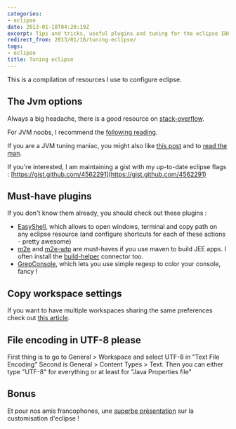 ```yaml
---
categories:
- eclipse
date: 2013-01-18T04:20:19Z
excerpt: Tips and tricks, useful plugins and tuning for the eclipse IDE
redirect_from: 2013/01/18/tuning-eclipse/
tags:
- eclipse
title: Tuning eclipse
---
```


This is a compilation of resources I use to configure eclipse.


## The Jvm options


Always a big headache, there is a good resource on [stack-overflow](http://stackoverflow.com/questions/142357/what-are-the-best-jvm-settings-for-eclipse/3275659#3275659).

For JVM noobs, I recommend the [following reading](http://avricot.com/blog/index.php?post/2010/05/03/Get-started-with-java-JVM-memory-(heap%2C-stack%2C-xss-xms-xmx-xmn...)).

If you are a JVM tuning maniac, you might also like [this post](http://blog.headius.com/2009/01/my-favorite-hotspot-jvm-flags.html) and to [read the man](http://www.oracle.com/technetwork/java/javase/tech/vmoptions-jsp-140102.html).

If you're interested, I am maintaining a gist with my up-to-date eclipse flags : [https://gist.github.com/4562291](https://gist.github.com/4562291)


## Must-have plugins

If you don't know them already, you should check out these plugins :

* [EasyShell](http://marketplace.eclipse.org/content/easyshell), which allows to open windows, terminal and copy path on any eclipse resource (and configure shortcuts for each of these actions - pretty awesome)
* [m2e](http://www.eclipse.org/m2e-wtp/) and [m2e-wtp](http://www.eclipse.org/m2e-wtp/) are must-haves if you use maven to build JEE apps. I often install the [build-helper](http://mojo.codehaus.org/build-helper-maven-plugin/usage.html) connector too.
* [GrepConsole](http://marketplace.eclipse.org/content/grep-console#.UPjHgieqmEc), which lets you use simple regexp to color your console, fancy !


## Copy workspace settings

If you want to have multiple workspaces sharing the same preferences check out [this article](http://eclipse.dzone.com/news/create-new-eclipse-workspace-w).

## File encoding in UTF-8 please

First thing is to go to General > Workspace and select UTF-8 in "Text File Encoding"
Second is General  > Content Types > Text. Then you can either type "UTF-8" for everything or at least for "Java Properties file"


## Bonus

Et pour nos amis francophones, une [superbe présentation](http://blog.tensin.org/public/presentations/eclipse/) sur la customisation d'eclipse !
